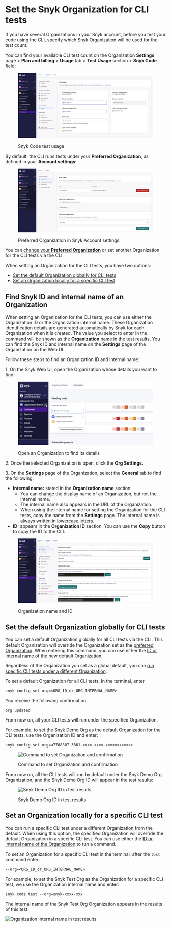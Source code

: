 # Set the Snyk Organization for CLI tests

If you have several Organizations in your Snyk account, before you test your code using the CLI, specify which Snyk Organization will be used for the test count.

You can find your available CLI test count on the Organization **Settings** page > **Plan and billing** > **Usage** tab > **Test Usage** section > **Snyk Code** field:

<figure><img src="../../../../.gitbook/assets/plan_and_billing_test_usage.png" alt=""><figcaption><p>Snyk Code test usage</p></figcaption></figure>

By default, the CLI runs tests under your **Preferred Organization**, as defined in your **Account settings:**

<figure><img src="../../../../.gitbook/assets/set_snyk_org_CLI_tests_account_settings.png" alt=""><figcaption><p>Preferred Organization in Snyk Account settings</p></figcaption></figure>

You can [change your **Preferred Organization**](../../../../snyk-platform-administration/groups-and-organizations/organizations/create-and-delete-organizations.md) or set another Organization for the CLI tests via the CLI.

When setting an Organization for the CLI tests, you have two options:

* [Set the default Organization globally for CLI tests](set-the-snyk-organization-for-the-cli-tests.md#set-the-default-organization-globally-for-cli-tests)
* [Set an Organization locally for a specific CLI test](set-the-snyk-organization-for-the-cli-tests.md#set-an-organization-locally-for-a-specific-cli-test)

## Find Snyk ID and internal name of an Organization

When setting an Organization for the CLI tests, you can use either the Organization ID or the Organization internal name. These Organization identification details are generated automatically by Snyk for each Organization when it is created. The value you select to enter in the command will be shown as the **Organization** name in the test results. You can find the Snyk ID and internal name on the **Settings** page of the Organization on the Web UI.

Follow these steps to find an Organization ID and internal name:

1\. On the Snyk Web UI, open the Organization whose details you want to find:

<figure><img src="../../../../.gitbook/assets/snyk-org-switcher.png" alt="Open an Organization to find its details"><figcaption><p>Open an Organization to find its details</p></figcaption></figure>

2\. Once the selected Organization is open, click the **Org Settings.**

3\. On the **Settings** page of the Organization, select the **General** tab to find the following:

* **Internal name:** stated in the **Organization name** section.
  * You can change the display name of an Organization, but not the internal name.
  * The internal name also appears in the URL of the Organization.
  * When using the internal name for setting the Organization for the CLI tests, copy the name from the **Settings** page. The internal name is always written in lowercase letters.
* **ID:** appears in the **Organization ID** section. You can use the **Copy** button to copy the ID to the CLI.

<figure><img src="../../../../.gitbook/assets/settings_general_org_name_id.png" alt=""><figcaption><p>Organization name and ID</p></figcaption></figure>

## Set the default Organization globally for CLI tests&#x20;

You can set a default Organization globally for all CLI tests via the CLI. This default Organization will override the Organization set as the [preferred Organization](../../../../snyk-platform-administration/groups-and-organizations/organizations/create-and-delete-organizations.md). When entering this command, you can use either the [ID or internal name](set-the-snyk-organization-for-the-cli-tests.md#find-snyk-id-and-internal-name-of-an-organization) of the new default Organization.

Regardless of the Organization you set as a global default, you can [run specific CLI tests under a different Organization](set-the-snyk-organization-for-the-cli-tests.md#set-an-organization-locally-for-a-specific-cli-test).

To set a default Organization for all CLI tests, In the terminal, enter

```
snyk config set org=<ORG_ID_or_ORG_INTERNAL_NAME>
```

You receive the following confirmation:

```
org updated
```

From now on, all your CLI tests will run under the specified Organization.

For example, to set the Snyk Demo Org as the default Organization for the CLI tests, use the Organization ID and enter:

```
snyk config set org=a7708807-3881-xxxx-xxxx-xxxxxxxxxxxx
```

<figure><img src="../../../../.gitbook/assets/Snyk Code - CLI - Org - Setting global default.png" alt="Command to set Organization and confirmation"><figcaption><p>Command to set Organization and confirmation</p></figcaption></figure>

From now on, all the CLI tests will run by default under the Snyk Demo Org Organization, and the Snyk Demo Org ID will appear in the test results:

<figure><img src="../../../../.gitbook/assets/Snyk Code - CLI - Organization - Global Settings - Results - 2.png" alt="Snyk Demo Org ID in test results"><figcaption><p>Snyk Demo Org ID in test results</p></figcaption></figure>

## Set an Organization locally for a specific CLI test

You can run a specific CLI test under a different Organization from the default. When using this option, the specified Organization will override the default Organization in a specific CLI test. You can use either the [ID or internal name of the Organization](set-the-snyk-organization-for-the-cli-tests.md#find-snyk-id-and-internal-name-of-an-organization) to run a command.

To set an Organization for a specific CLI test in the terminal, after the `test` command enter:

```
--org=<ORG_ID_or_ORG_INTERNAL_NAME>
```

For example, to set the Snyk Test Org as the Organization for a specific CLI test, we use the Organization internal name and enter:

```
snyk code test --org=snyk-xxxx-xxx 
```

The internal name of the Snyk Test Org Organization appears in the results of this test:

![Organization internal name in test results](<../../../../.gitbook/assets/Snyk Code - CLI - Organization - Specific test Settings - Results - 2.png>)
